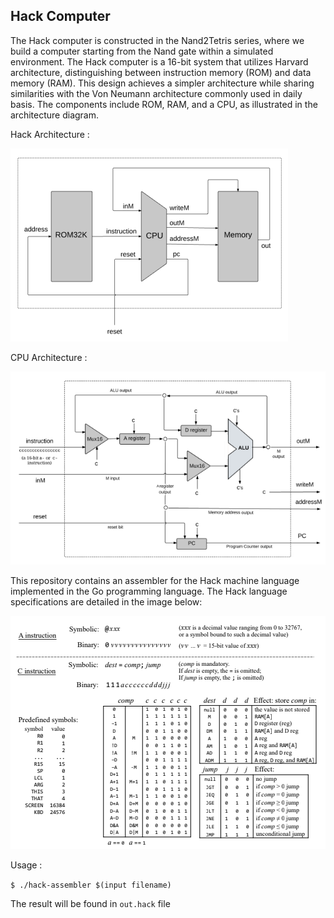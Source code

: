 ## Hack Computer

The Hack computer is constructed in the Nand2Tetris series, where we build a computer starting from the Nand gate within a simulated environment. The Hack computer is a 16-bit system that utilizes Harvard architecture, distinguishing between instruction memory (ROM) and data memory (RAM). This design achieves a simpler architecture while sharing similarities with the Von Neumann architecture commonly used in daily basis. The components include ROM, RAM, and a CPU, as illustrated in the architecture diagram.

Hack Architecture :

![Hack Architecture](./asset/hack-arch.png)

CPU Architecture :

![CPU Architecture](./asset/cpu-arch.png)

This repository contains an assembler for the Hack machine language implemented in the Go programming language. The Hack language specifications are detailed in the image below:

![Hack Language Specification](./asset/hack-lang-spec.png)

Usage :

```$ ./hack-assembler $(input filename)```

The result will be found in `out.hack` file